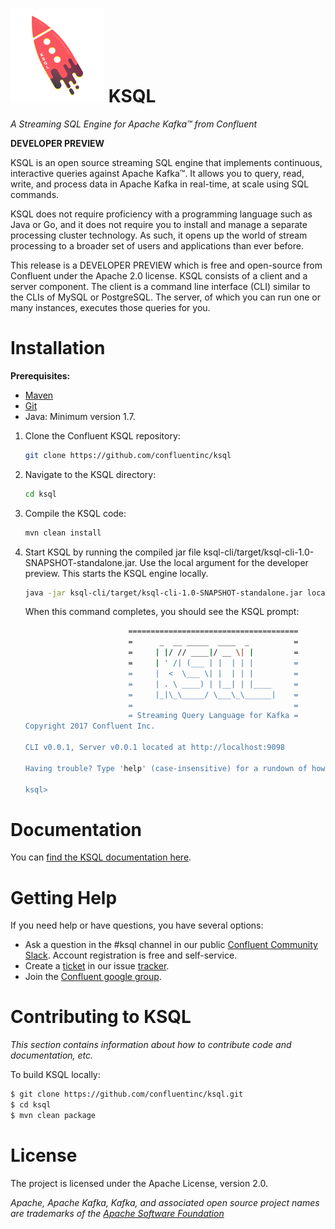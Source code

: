 # ![rocket](ksql-rocket.png)  KSQL 

*A Streaming SQL Engine for Apache Kafka™ from Confluent*

**DEVELOPER PREVIEW**

KSQL is an open source streaming SQL engine that implements continuous, interactive queries against Apache Kafka™. It allows you to query, read, write, and process data in Apache Kafka in real-time, at scale using SQL commands. 

KSQL does not require proficiency with a programming language such as Java or Go, and it does not require you to install and manage a separate processing cluster technology. As such, it opens up the world of stream processing to a broader set of users and applications than ever before.

This release is a DEVELOPER PREVIEW which is free and open-source from Confluent under the Apache 2.0 license.
KSQL consists of a client and a server component. The client is a command line interface (CLI) similar to the CLIs of MySQL or PostgreSQL. The server, of which you can run one or many instances, executes those queries for you.

# Installation

**Prerequisites:**

- [Maven](https://maven.apache.org/install.html)
- [Git](https://git-scm.com/downloads)
- Java: Minimum version 1.7. 

1.  Clone the Confluent KSQL repository:

	```bash
	git clone https://github.com/confluentinc/ksql
	```

1.  Navigate to the KSQL directory:

	```bash
	cd ksql
	```

1.  Compile the KSQL code:

	```bash
	mvn clean install
	```

1.  Start KSQL by running the compiled jar file ksql-cli/target/ksql-cli-1.0-SNAPSHOT-standalone.jar. Use the local argument for the developer preview. This starts the KSQL engine locally.

	```bash
	java -jar ksql-cli/target/ksql-cli-1.0-SNAPSHOT-standalone.jar local
	```

	When this command completes, you should see the KSQL prompt:

	```bash
	                       ======================================
	                       =      _  __ _____  ____  _          =
	                       =     | |/ // ____|/ __ \| |         =
	                       =     | ' /| (___ | |  | | |         =
	                       =     |  <  \___ \| |  | | |         =
	                       =     | . \ ____) | |__| | |____     =
	                       =     |_|\_\_____/ \___\_\______|    =
	                       =                                    =
	                       = Streaming Query Language for Kafka =
	Copyright 2017 Confluent Inc.                         

	CLI v0.0.1, Server v0.0.1 located at http://localhost:9098

	Having trouble? Type 'help' (case-insensitive) for a rundown of how things work!

	ksql> 
	```

# Documentation
You can [find the KSQL documentation here](/docs/). 

# Getting Help
If you need help or have questions, you have several options:
* Ask a question in the #ksql channel in our public [Confluent Community Slack](https://confluent.typeform.com/to/GxTHUD). Account registration is free and self-service.
* Create a [ticket](https://github.com/confluentinc/ksql) in our issue [tracker](https://github.com/confluentinc/ksql).
* Join the [Confluent google group](https://groups.google.com/forum/#!forum/confluent-platform).

# Contributing to KSQL
*This section contains information about how to contribute code and documentation, etc.*

To build KSQL locally:

```sh
$ git clone https://github.com/confluentinc/ksql.git
$ cd ksql
$ mvn clean package
```

# License
The project is licensed under the Apache License, version 2.0.

*Apache, Apache Kafka, Kafka, and associated open source project names are trademarks of the [Apache Software Foundation](https://www.apache.org/)*

